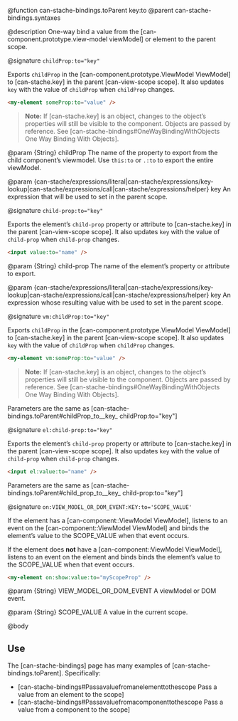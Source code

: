 @function can-stache-bindings.toParent key:to
@parent can-stache-bindings.syntaxes

@description One-way bind a value from the [can-component.prototype.view-model viewModel] or element to the parent scope.

@signature `childProp:to="key"`

Exports `childProp` in the [can-component.prototype.ViewModel ViewModel] to [can-stache.key] in the parent [can-view-scope scope]. It also updates
`key` with the value of `childProp` when `childProp` changes.

```html
<my-element someProp:to="value" />
```

> __Note:__ If [can-stache.key] is an object, changes to the object’s properties will still be visible to the component. Objects are passed by reference. See [can-stache-bindings#OneWayBindingWithObjects One Way Binding With Objects].

@param {String} childProp The name of the property to export from the
child component’s viewmodel. Use `this:to` or `.:to` to export the entire viewModel.

@param {can-stache/expressions/literal|can-stache/expressions/key-lookup|can-stache/expressions/call|can-stache/expressions/helper} key An expression that will be used to set in the parent scope.

@signature `child-prop:to="key"`

  Exports the element’s `child-prop` property or attribute to [can-stache.key] in the parent [can-view-scope scope]. It also updates
  `key` with the value of `child-prop` when `child-prop` changes.

  ```html
  <input value:to="name" />
  ```

  @param {String} child-prop The name of the element’s property or attribute to export.

  @param {can-stache/expressions/literal|can-stache/expressions/key-lookup|can-stache/expressions/call|can-stache/expressions/helper} key An expression whose resulting value with be used to set in the parent scope.

@signature `vm:childProp:to="key"`

Exports `childProp` in the [can-component.prototype.ViewModel ViewModel] to [can-stache.key] in the parent [can-view-scope scope]. It also updates
`key` with the value of `childProp` when `childProp` changes.

```html
<my-element vm:someProp:to="value" />
```

> __Note:__ If [can-stache.key] is an object, changes to the object’s properties will still be visible to the component. Objects are passed by reference. See [can-stache-bindings#OneWayBindingWithObjects One Way Binding With Objects].

Parameters are the same as [can-stache-bindings.toParent#childProp_to__key_ childProp:to="key"]

@signature `el:child-prop:to="key"`

  Exports the element’s `child-prop` property or attribute to [can-stache.key] in the parent [can-view-scope scope]. It also updates
  `key` with the value of `child-prop` when `child-prop` changes.

  ```html
  <input el:value:to="name" />
  ```

Parameters are the same as [can-stache-bindings.toParent#child_prop_to__key_ child-prop:to="key"]

@signature `on:VIEW_MODEL_OR_DOM_EVENT:KEY:to='SCOPE_VALUE'`

If the element has a [can-component::ViewModel ViewModel], listens to an event on the [can-component::ViewModel ViewModel] and binds the element’s value to the SCOPE_VALUE when that event occurs.

If the element does **not** have a [can-component::ViewModel ViewModel], listens to an event on the element and binds binds the element’s value to the SCOPE_VALUE when that event occurs.

```html
<my-element on:show:value:to="myScopeProp" />
```

@param {String} VIEW_MODEL_OR_DOM_EVENT A viewModel or DOM event.

@param {String} SCOPE_VALUE A value in the current scope.


@body

## Use

The [can-stache-bindings] page has many examples of [can-stache-bindings.toParent]. Specifically:

- [can-stache-bindings#Passavaluefromanelementtothescope Pass a value from an element to the scope]
- [can-stache-bindings#Passavaluefromacomponenttothescope Pass a value from a component to the scope]
